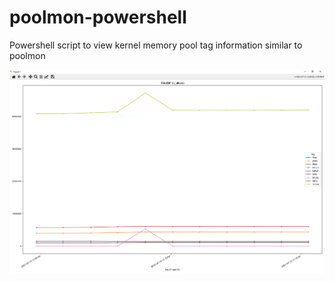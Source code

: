 # poolmon-powershell
Powershell script to view kernel memory pool tag information similar to poolmon

![Screenshot](Screenshot_1.PNG)
